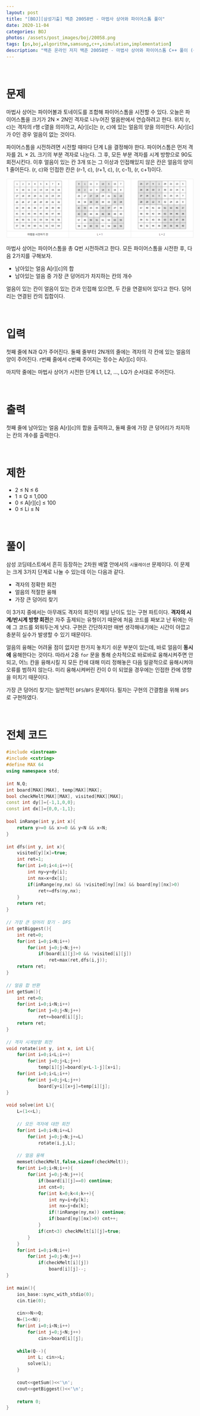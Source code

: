 ```yaml
---
layout: post
title: "[BOJ][삼성기출] 백준 20058번 - 마법사 상어와 파이어스톰 풀이"
date: 2020-11-04
categories: BOJ
photos: /assets/post_images/boj/20058.png
tags: [ps,boj,algorithm,samsung,c++,simulation,implementation]
description: "백준 온라인 저지 백준 20058번 - 마법사 상어와 파이어스톰 C++ 풀이 (삼성 SW 역량테스트 기출)"
---
```


<br>

# 문제

마법사 상어는 파이어볼과 토네이도를 조합해 파이어스톰을 시전할 수 있다. 오늘은 파이어스톰을 크기가 2N × 2N인 격자로 나누어진 얼음판에서 연습하려고 한다. 위치 (r, c)는 격자의 r행 c열을 의미하고, A[r][c]는 (r, c)에 있는 얼음의 양을 의미한다. A[r][c]가 0인 경우 얼음이 없는 것이다.

파이어스톰을 시전하려면 시전할 때마다 단계 L을 결정해야 한다. 파이어스톰은 먼저 격자를 2L × 2L 크기의 부분 격자로 나눈다. 그 후, 모든 부분 격자를 시계 방향으로 90도 회전시킨다. 이후 얼음이 있는 칸 3개 또는 그 이상과 인접해있지 않은 칸은 얼음의 양이 1 줄어든다. (r, c)와 인접한 칸은 (r-1, c), (r+1, c), (r, c-1), (r, c+1)이다.

![1](/assets/post_images/boj/20058_1.png)

마법사 상어는 파이어스톰을 총 Q번 시전하려고 한다. 모든 파이어스톰을 시전한 후, 다음 2가지를 구해보자.

- 남아있는 얼음 A[r][c]의 합
- 남아있는 얼음 중 가장 큰 덩어리가 차지하는 칸의 개수

얼음이 있는 칸이 얼음이 있는 칸과 인접해 있으면, 두 칸을 연결되어 있다고 한다. 덩어리는 연결된 칸의 집합이다.

<br>

# 입력

첫째 줄에 N과 Q가 주어진다. 둘째 줄부터 2N개의 줄에는 격자의 각 칸에 있는 얼음의 양이 주어진다. r번째 줄에서 c번째 주어지는 정수는 A[r][c] 이다.

마지막 줄에는 마법사 상어가 시전한 단계 L1, L2, ..., LQ가 순서대로 주어진다.

<br>

# 출력

첫째 줄에 남아있는 얼음 A[r][c]의 합을 출력하고, 둘째 줄에 가장 큰 덩어리가 차지하는 칸의 개수를 출력한다.

<br>

# 제한

- 2 ≤ N ≤ 6
- 1 ≤ Q ≤ 1,000
- 0 ≤ A[r][c] ≤ 100
- 0 ≤ Li ≤ N

<br>

# 풀이

삼성 코딩테스트에서 흔히 등장하는 2차원 배열 안에서의 `시뮬레이션` 문제이다. 이 문제는 크게 3가지 단계로 나눌 수 있는데 이는 다음과 같다.

- 격자의 정확한 회전
- 얼음의 적절한 융해
- 가장 큰 덩어리 찾기

이 3가지 중에서는 아무래도 격자의 회전이 제일 난이도 있는 구현 파트이다. **격자의 시계/반시계 방향 회전**은 자주 출제되는 유형이기 때문에 처음 코드를 짜보고 난 뒤에는 아예 그 코드를 외워두는게 낫다. 구현은 간단하지만 매번 생각해내기에는 시간이 아깝고 충분히 실수가 발생할 수 있기 때문이다.

얼음의 융해는 어려울 점이 없지만 한가지 놓치기 쉬운 부분이 있는데, 바로 얼음이 **동시에** 융해한다는 것이다. 따라서 2중 `for` 문을 통해 순차적으로 바로바로 융해시켜주면 안되고, 어느 칸을 융해시킬 지 모든 칸에 대해 미리 정해놓은 다음 일괄적으로 융해시켜야 오류를 범하지 않는다. 미리 융해시켜버린 칸이 0 이 되었을 경우에는 인접한 칸에 영향을 미치기 때문이다.

가장 큰 덩어리 찾기는 일반적인 `DFS`/`BFS` 문제이다. 필자는 구현의 간결함을 위해 `DFS` 로 구현하였다.

<br>

# 전체 코드

```c++
#include <iostream>
#include <cstring>
#define MAX 64
using namespace std;

int N,Q;
int board[MAX][MAX], temp[MAX][MAX];
bool checkMelt[MAX][MAX], visited[MAX][MAX];
const int dy[]={-1,1,0,0};
const int dx[]={0,0,-1,1};

bool inRange(int y,int x){
	return y>=0 && x>=0 && y<N && x<N;
}

int dfs(int y, int x){
	visited[y][x]=true;
	int ret=1;
	for(int i=0;i<4;i++){
		int ny=y+dy[i];
		int nx=x+dx[i];
		if(inRange(ny,nx) && !visited[ny][nx] && board[ny][nx]>0)
			ret+=dfs(ny,nx);
	}
	return ret;
}

// 가장 큰 덩어리 찾기 - DFS
int getBiggest(){
	int ret=0;
	for(int i=0;i<N;i++)
		for(int j=0;j<N;j++)
			if(board[i][j]>0 && !visited[i][j])
				ret=max(ret,dfs(i,j));
	return ret;
}

// 얼음 합 반환
int getSum(){
	int ret=0;
	for(int i=0;i<N;i++)
		for(int j=0;j<N;j++)
			ret+=board[i][j];
	return ret;
}

// 격자 시계방향 회전
void rotate(int y, int x, int L){
	for(int i=0;i<L;i++)
		for(int j=0;j<L;j++)
			temp[i][j]=board[y+L-1-j][x+i];
	for(int i=0;i<L;i++)
		for(int j=0;j<L;j++)
			board[y+i][x+j]=temp[i][j];
}

void solve(int L){
	L=(1<<L);

    // 모든 격자에 대한 회전
	for(int i=0;i<N;i+=L)
		for(int j=0;j<N;j+=L)
			rotate(i,j,L);

    // 얼음 융해
	memset(checkMelt,false,sizeof(checkMelt));
	for(int i=0;i<N;i++){
		for(int j=0;j<N;j++){
			if(board[i][j]==0) continue;
			int cnt=0;
			for(int k=0;k<4;k++){
				int ny=i+dy[k];
				int nx=j+dx[k];
				if(!inRange(ny,nx)) continue;
				if(board[ny][nx]>0) cnt++;
			}
			if(cnt<3) checkMelt[i][j]=true;
		}
	}
	for(int i=0;i<N;i++)
		for(int j=0;j<N;j++)
			if(checkMelt[i][j])
				board[i][j]--;
}

int main(){
	ios_base::sync_with_stdio(0);
	cin.tie(0);

	cin>>N>>Q;
	N=(1<<N);
	for(int i=0;i<N;i++)
		for(int j=0;j<N;j++)
			cin>>board[i][j];

	while(Q--){
		int L; cin>>L;
		solve(L);
	}

	cout<<getSum()<<'\n';
	cout<<getBiggest()<<'\n';
    
	return 0;
}
```